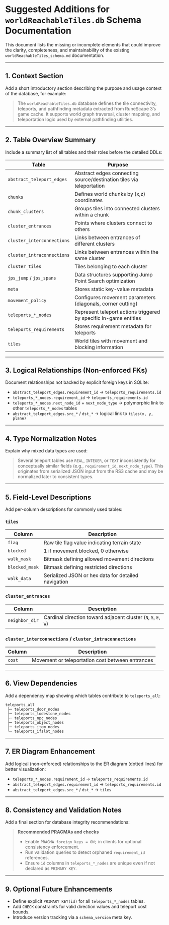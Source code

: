 # Suggested Additions for `worldReachableTiles.db` Schema Documentation

This document lists the missing or incomplete elements that could improve the clarity, completeness, and maintainability of the existing `worldReachableTiles_schema.md` documentation.

---

## 1. Context Section

Add a short introductory section describing the purpose and usage context of the database, for example:

> The `worldReachableTiles.db` database defines the tile connectivity, teleports, and pathfinding metadata extracted from RuneScape 3’s game cache. It supports world graph traversal, cluster mapping, and teleportation logic used by external pathfinding utilities.

---

## 2. Table Overview Summary

Include a summary list of all tables and their roles before the detailed DDLs:

| Table | Purpose |
|-------|----------|
| `abstract_teleport_edges` | Abstract edges connecting source/destination tiles via teleportation |
| `chunks` | Defines world chunks by (x,z) coordinates |
| `chunk_clusters` | Groups tiles into connected clusters within a chunk |
| `cluster_entrances` | Points where clusters connect to others |
| `cluster_interconnections` | Links between entrances of different clusters |
| `cluster_intraconnections` | Links between entrances within the same cluster |
| `cluster_tiles` | Tiles belonging to each cluster |
| `jps_jump` / `jps_spans` | Data structures supporting Jump Point Search optimization |
| `meta` | Stores static key-value metadata |
| `movement_policy` | Configures movement parameters (diagonals, corner cutting) |
| `teleports_*_nodes` | Represent teleport actions triggered by specific in-game entities |
| `teleports_requirements` | Stores requirement metadata for teleports |
| `tiles` | World tiles with movement and blocking information |

---

## 3. Logical Relationships (Non-enforced FKs)

Document relationships not backed by explicit foreign keys in SQLite:

- `abstract_teleport_edges.requirement_id` → `teleports_requirements.id`
- `teleports_*_nodes.requirement_id` → `teleports_requirements.id`
- `teleports_*_nodes.next_node_id` + `next_node_type` → polymorphic link to other `teleports_*_nodes` tables
- `abstract_teleport_edges.src_*` / `dst_*` → logical link to `tiles(x, y, plane)`

---

## 4. Type Normalization Notes

Explain why mixed data types are used:

> Several teleport tables use `REAL`, `INTEGER`, or `TEXT` inconsistently for conceptually similar fields (e.g., `requirement_id`, `next_node_type`). This originates from serialized JSON input from the RS3 cache and may be normalized later to consistent types.

---

## 5. Field-Level Descriptions

Add per-column descriptions for commonly used tables:

### `tiles`
| Column | Description |
|---------|-------------|
| `flag` | Raw tile flag value indicating terrain state |
| `blocked` | 1 if movement blocked, 0 otherwise |
| `walk_mask` | Bitmask defining allowed movement directions |
| `blocked_mask` | Bitmask defining restricted directions |
| `walk_data` | Serialized JSON or hex data for detailed navigation |

### `cluster_entrances`
| Column | Description |
|---------|-------------|
| `neighbor_dir` | Cardinal direction toward adjacent cluster (`N`, `S`, `E`, `W`) |

### `cluster_interconnections` / `cluster_intraconnections`
| Column | Description |
|---------|-------------|
| `cost` | Movement or teleportation cost between entrances |

---

## 6. View Dependencies

Add a dependency map showing which tables contribute to `teleports_all`:

```
teleports_all
 ├─ teleports_door_nodes
 ├─ teleports_lodestone_nodes
 ├─ teleports_npc_nodes
 ├─ teleports_object_nodes
 ├─ teleports_item_nodes
 └─ teleports_ifslot_nodes
```

---

## 7. ER Diagram Enhancement

Add logical (non-enforced) relationships to the ER diagram (dotted lines) for better visualization:
- `teleports_*_nodes.requirement_id` → `teleports_requirements.id`
- `abstract_teleport_edges.requirement_id` → `teleports_requirements.id`
- `abstract_teleport_edges.src_*` / `dst_*` → `tiles`

---

## 8. Consistency and Validation Notes

Add a final section for database integrity recommendations:

> **Recommended PRAGMAs and checks**
> - Enable `PRAGMA foreign_keys = ON;` in clients for optional consistency enforcement.
> - Run validation queries to detect orphaned `requirement_id` references.
> - Ensure `id` columns in `teleports_*_nodes` are unique even if not declared as `PRIMARY KEY`.

---

## 9. Optional Future Enhancements

- Define explicit `PRIMARY KEY(id)` for all `teleports_*_nodes` tables.
- Add `CHECK` constraints for valid direction values and teleport cost bounds.
- Introduce version tracking via a `schema_version` meta key.
